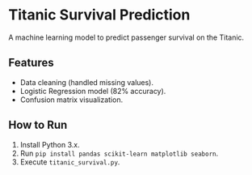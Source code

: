 # Titanic Survival Prediction  
A machine learning model to predict passenger survival on the Titanic.  

## Features  
- Data cleaning (handled missing values).  
- Logistic Regression model (82% accuracy).  
- Confusion matrix visualization.  

## How to Run  
1. Install Python 3.x.  
2. Run `pip install pandas scikit-learn matplotlib seaborn`.  
3. Execute `titanic_survival.py`.  
